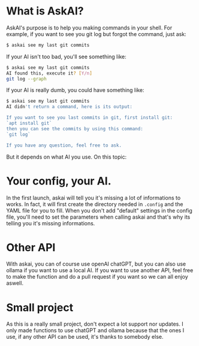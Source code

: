 # What is AskAI?
AskAI's purpose is to help you making commands in your shell.
For example, if you want to see you git log but forgot the command, just ask:
```sh
$ askai see my last git commits
```
If your AI isn't too bad, you'll see something like:
```sh
$ askai see my last git commits
AI found this, execute it? [Y/n]
git log --graph
```
If your AI is really dumb, you could have something like:
```sh
$ askai see my last git commits
AI didn't return a command, here is its output:

If you want to see you last commits in git, first install git:
`apt install git`
then you can see the commits by using this command:
`git log`

If you have any question, feel free to ask.
```
But it depends on what AI you use. On this topic:

# Your config, your AI.
In the first launch, askai will tell you it's missing a lot of informations to works.
In fact, it will first create the directory needed in `.config` and the YAML file for you to fill. When you don't add "default" settings in the config file, you'll need to set the parameters when calling askai and that's why its telling you it's missing informations.

# Other API
With askai, you can of course use openAI chatGPT, but you can also use ollama if you want to use a local AI.
If you want to use another API, feel free to make the function and do a pull request if you want so we can all enjoy aswell.

# Small project
As this is a really small project, don't expect a lot support nor updates. I only made functions to use chatGPT and ollama because that the ones I use, if any other API can be used, it's thanks to somebody else.
